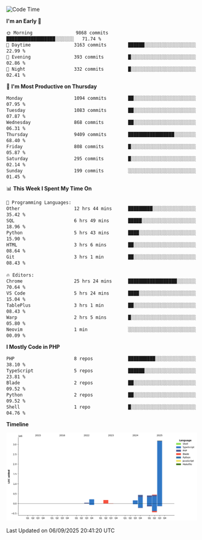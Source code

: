 <!--START_SECTION:waka-->
![Code Time](http://img.shields.io/badge/Code%20Time-4%2C120%20hrs%2044%20mins-blue)

**I'm an Early 🐤** 

```text
🌞 Morning                9868 commits        ██████████████████░░░░░░░   71.74 % 
🌆 Daytime                3163 commits        ██████░░░░░░░░░░░░░░░░░░░   22.99 % 
🌃 Evening                393 commits         █░░░░░░░░░░░░░░░░░░░░░░░░   02.86 % 
🌙 Night                  332 commits         █░░░░░░░░░░░░░░░░░░░░░░░░   02.41 % 
```
📅 **I'm Most Productive on Thursday** 

```text
Monday                   1094 commits        ██░░░░░░░░░░░░░░░░░░░░░░░   07.95 % 
Tuesday                  1083 commits        ██░░░░░░░░░░░░░░░░░░░░░░░   07.87 % 
Wednesday                868 commits         ██░░░░░░░░░░░░░░░░░░░░░░░   06.31 % 
Thursday                 9409 commits        █████████████████░░░░░░░░   68.40 % 
Friday                   808 commits         █░░░░░░░░░░░░░░░░░░░░░░░░   05.87 % 
Saturday                 295 commits         █░░░░░░░░░░░░░░░░░░░░░░░░   02.14 % 
Sunday                   199 commits         ░░░░░░░░░░░░░░░░░░░░░░░░░   01.45 % 
```


📊 **This Week I Spent My Time On** 

```text
💬 Programming Languages: 
Other                    12 hrs 44 mins      █████████░░░░░░░░░░░░░░░░   35.42 % 
SQL                      6 hrs 49 mins       █████░░░░░░░░░░░░░░░░░░░░   18.96 % 
Python                   5 hrs 43 mins       ████░░░░░░░░░░░░░░░░░░░░░   15.90 % 
HTML                     3 hrs 6 mins        ██░░░░░░░░░░░░░░░░░░░░░░░   08.64 % 
Git                      3 hrs 1 min         ██░░░░░░░░░░░░░░░░░░░░░░░   08.43 % 

🔥 Editors: 
Chrome                   25 hrs 24 mins      ██████████████████░░░░░░░   70.64 % 
VS Code                  5 hrs 24 mins       ████░░░░░░░░░░░░░░░░░░░░░   15.04 % 
TablePlus                3 hrs 1 min         ██░░░░░░░░░░░░░░░░░░░░░░░   08.43 % 
Warp                     2 hrs 5 mins        █░░░░░░░░░░░░░░░░░░░░░░░░   05.80 % 
Neovim                   1 min               ░░░░░░░░░░░░░░░░░░░░░░░░░   00.09 % 
```

**I Mostly Code in PHP** 

```text
PHP                      8 repos             ██████████░░░░░░░░░░░░░░░   38.10 % 
TypeScript               5 repos             ██████░░░░░░░░░░░░░░░░░░░   23.81 % 
Blade                    2 repos             ██░░░░░░░░░░░░░░░░░░░░░░░   09.52 % 
Python                   2 repos             ██░░░░░░░░░░░░░░░░░░░░░░░   09.52 % 
Shell                    1 repo              █░░░░░░░░░░░░░░░░░░░░░░░░   04.76 % 
```



**Timeline**

![Lines of Code chart](https://raw.githubusercontent.com/abrahamgreyson/abrahamgreyson/main/assets/bar_graph.png)


 Last Updated on 06/09/2025 20:41:20 UTC
<!--END_SECTION:waka-->
